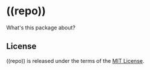 # ((repo))

What's this package about?

## License

((repo)) is released under the terms of the [MIT License][license].

[license]: https://github.com/((user))/((repo))/blob/main/LICENSE
